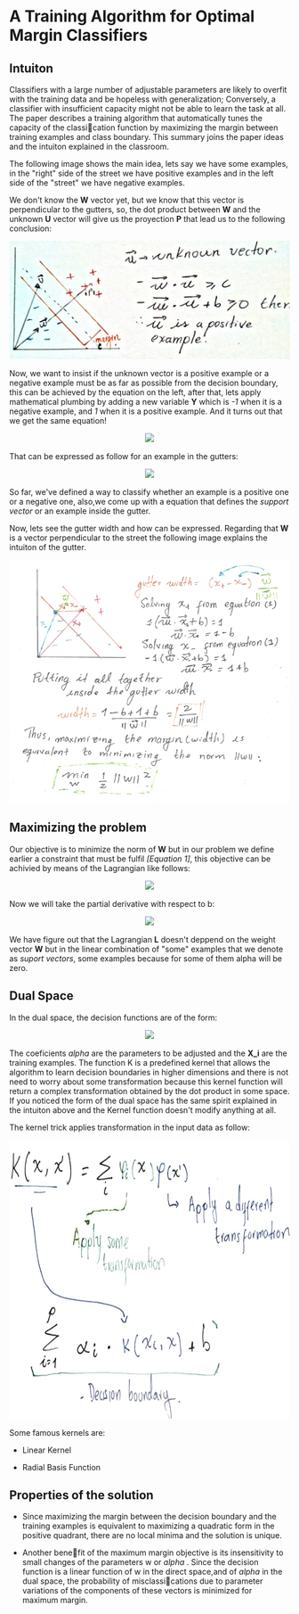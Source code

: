 # A Training Algorithm for Optimal Margin Classifiers


## Intuiton

Classifiers with a large number of adjustable parameters are likely to overfit with the training data and be hopeless with generalization; Conversely, a classifier with insufficient capacity might not be able to learn the task at all.
The paper describes a training algorithm that automatically tunes the capacity of the classication function by maximizing the margin between training examples and class boundary. This summary joins the paper ideas and the intuiton explained in the classroom.

The following image shows the main idea, lets say we have some examples, in the "right" side of the street we have positive examples and in the left side of the "street" we have negative examples.

We don't know the **W** vector yet, but we know that this vector is perpendicular to the gutters, so, the dot product between **W** and the unknown **U** vector will give us the proyection **P** that lead us to the following conclusion:

<img src="./images/margin_2.jpeg">

Now, we want to insist if the unknown vector is a positive example or a negative example must be as far as possible from the decision boundary, this can be achieved by the equation on the left, after that, lets apply mathematical plumbing by adding a new variable **Y** which is _-1_ when it is  a negative example, and _1_ when it is a positive example. And it turns out that we get the same equation!

<div style="text-align:center"><img src ="http://latex.codecogs.com/gif.latex?%5CLARGE%20W%20*%20%5Cvec%7BX%7D_&plus;%20&plus;%20b%20%5Cge%201%20%5Chspace%7B10mm%7D%20Y%20%28W%20*%20%5Cvec%7BX%7D_&plus;%20&plus;%20b%29%20%5Cge%201%20%5C%5C%20W%20*%20%5Cvec%7BX%7D_-%20&plus;%20b%20%5Cle%20-1%20%5Chspace%7B10mm%7D%20Y%28W%20*%20%5Cvec%7BX%7D_-%20&plus;%20b%29%20%5Cge%201"/></div>

That can be expressed as follow for an example in the gutters:

<div style="text-align:center"><img src ="http://latex.codecogs.com/gif.latex?%5CLARGE%20Y%28W%20*%20%5Cvec%7BX%7D%20&plus;%20b%29%20%3D%201%20%5Chspace%7B10mm%7D%20%281%29"/></div>

So far, we've defined a way to classify whether an example is a positive one or a negative one, also,we come up with a equation that defines the _support vector_ or an example inside the gutter.

Now, lets see the gutter width and how can be expressed. Regarding that **W** is a vector perpendicular to the street the following image explains the intuiton of the gutter.

![](./images/gutters.png)

## Maximizing the problem

Our objective is to minimize the norm of **W** but in our problem we define earlier a constraint that must be fulfil  _[Equation 1]_, this objective can be achivied by means of the Lagrangian like follows:

<!---
Latex Snippet to the image below
[([L = \frac{1}{2} ||W||^2 - \sum_{i=1}^{p} \alpha_i [y_i(\vec{W * \vec{X_i} +b))] \\ \text{Subject to } \alpha_i \ge 0 \\ \\ \frac{\partial L}{\partial \vec{W}} =  W - \sum_{i=1}^{p} \alpha_i y_i \vec{X_i} = 0 \\ \\ hence, \vspace{23mm}  W = \sum_{i=1}^{p} \alpha_i y_i \vec{X_i}])]
-->
<div style="text-align:center"><img src ="http://latex.codecogs.com/gif.latex?%5Clarge%20L%20%3D%20%5Cfrac%7B1%7D%7B2%7D%20%7C%7CW%7C%7C%5E2%20-%20%5Csum_%7Bi%3D1%7D%5E%7Bp%7D%20%5Calpha_i%20%5By_i%28%5Cvec%7BW%7D%20*%20%5Cvec%7BX_i%7D%20&plus;b%29%29%5D%20%5C%5C%20%5Ctext%7BSubject%20to%20%7D%20%5Calpha_i%20%5Cge%200%20%5C%5C%20%5C%5C%20%5Cfrac%7B%5Cpartial%20L%7D%7B%5Cpartial%20%5Cvec%7BW%7D%7D%20%3D%20W%20-%20%5Csum_%7Bi%3D1%7D%5E%7Bp%7D%20%5Calpha_i%20y_i%20%5Cvec%7BX_i%7D%20%3D%200%20%5C%5C%20%5C%5C%20hence%2C%20%5Cvspace%7B23mm%7D%20W%20%3D%20%5Csum_%7Bi%3D1%7D%5E%7Bp%7D%20%5Calpha_i%20y_i%20%5Cvec%7BX_i%7D"/></div>

Now we will take the partial derivative with respect to b:

<!---
Latex Snippet to the image below
L = \frac{1}{2} ||W||^2 - \sum_{i=1}^{p} \alpha_i [y_i(\vec{W} * \vec{X_i} +b))] \\ 
\frac{\partial L}{\partial b} = - \sum_{i=1}^{p} \alpha_i y_i = 0
-->
<div style="text-align:center"><img src ="http://latex.codecogs.com/gif.latex?%5Clarge%20L%20%3D%20%5Cfrac%7B1%7D%7B2%7D%20%7C%7CW%7C%7C%5E2%20-%20%5Csum_%7Bi%3D1%7D%5E%7Bp%7D%20%5Calpha_i%20%5By_i%28%5Cvec%7BW%7D%20*%20%5Cvec%7BX_i%7D%20&plus;b%29%29%5D%20%5C%5C%20%5Cfrac%7B%5Cpartial%20L%7D%7B%5Cpartial%20b%7D%20%3D%20-%20%5Csum_%7Bi%3D1%7D%5E%7Bp%7D%20%5Calpha_i%20y_i%20%3D%200"/></div>

We have figure out that the Lagrangian **L** doesn't deppend on the weight vector **W** but in the  linear combination of "some" examples that we denote as _suport vectors_, some examples because for some of them alpha will be zero.

## Dual Space

In the dual space, the decision functions are of the form:

<div style="text-align:center"><img src ="http://latex.codecogs.com/gif.latex?%5Clarge%20%5Csum_%7Bi%3D1%7D%5E%7Bp%7D%20%5Calpha_i%20K%28X_i%2C%20%5Cvec%7BX%7D%29%20&plus;b%5D
"/></div>

The coeficients *alpha* are the parameters to be adjusted and the **X_i** are the training examples. The function K is a predefined kernel that allows the algorithm to learn decision boundaries in higher dimensions and there is not need to worry about some transformation because this kernel function will return a complex transformation obtained by the dot product in some space. If you noticed the form of the dual space has the same spirit explained in the intuiton above and the Kernel function doesn't modify anything at all.

The kernel trick applies transformation in the input data as follow:

<div style="text-align:center"><img src ="./images/kerneltrick.jpeg" width=700 height=500 /></div>

Some famous kernels are: 

 * Linear Kernel

 * Radial Basis Function

## Properties of the solution

* Since maximizing the margin between the decision boundary and the training examples is equivalent to maximizing a quadratic form in the positive quadrant, there are no local minima and the solution is unique.

* Another benefit of the maximum margin objective is its insensitivity to small changes of the parameters w or *alpha* . Since the decision function is a linear function of w in the direct space,and of *alpha* in the dual space, the probability of misclassications due to parameter variations of the components of these vectors is minimized for maximum margin.





